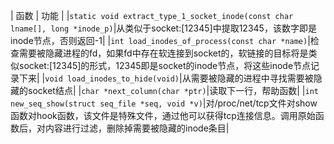 | 函数 | 功能 |
|`static void extract_type_1_socket_inode(const char lname[], long *inode_p)`|从类似于socket:[12345]中提取12345，该数字即是inode节点，否则返回-1|
|`int load_inodes_of_process(const char *name)`|检查需要被隐藏进程的fd，如果fd中存在软连接到socket的，软链接的目标将是类似socket:[12345]的形式，12345即是socket的inode节点，将这些inode节点记录下来|
|`void load_inodes_to_hide(void)`|从需要被隐藏的进程中寻找需要被隐藏的socket结点|
|`char *next_column(char *ptr)`|读取下一行，帮助函数|
|`int new_seq_show(struct seq_file *seq, void *v)`|对/proc/net/tcp文件对show函数对hook函数，该文件是特殊文件，通过他可以获得tcp连接信息。调用原始函数后，对内容进行过滤，删除掉需要被隐藏的inode条目|
